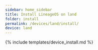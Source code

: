 ```yaml
---
sidebar: home_sidebar
title: Install LineageOS on land
folder: install
permalink: /devices/land/install/
device: land
---
```

{% include templates/device_install.md %}
